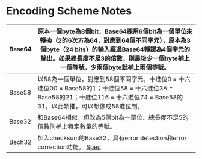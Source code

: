 # Encoding Scheme Notes

| Base64 | 原本一個byte為8個bit，Base64採用6個bit為一個單位來轉換（2的6次方為64，對應到64個不同字元），原本為3個byte（24 bits）的輸入經過Base64轉譯為4個字元的輸出。如果總長度不足3的倍數，則最後少一個byte補上一個等號，少兩個byte就補上兩個等號。 |
| ------ | ---------------------------------------------------------------------------------------------------------------------------------------------- |
| Base58 | 以58為一個單位，對應到58個不同字元。十進位0 = 十六進位00 = Base58的1；十進位58 = 十六進位3A = Base58的21；十進位116 = 十六進位74 = Base58的31，以此類推，可以想像成58進位制。                           |
| Base32 | 和Base64相似，但改為5個bit為一單位、總長度不足5的倍數則補上特定數量的等號。                                                                                                    |
| Bech32 | 加入checksum的Base32，具有error detection和error correction功能。 [Spec](https://github.com/bitcoin/bips/blob/master/bip-0173.mediawiki)                 |


